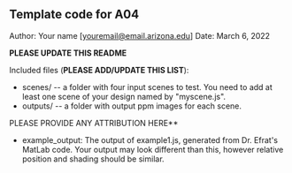 Template code for A04
------------

Author: Your name [youremail@email.arizona.edu]
Date: March 6, 2022

**PLEASE UPDATE THIS README**


Included files (**PLEASE ADD/UPDATE THIS LIST**):
* scenes/ -- a folder with four input scenes to test. You need to add at least one scene of your design named by "myscene.js".
* outputs/ -- a folder with output ppm images for each scene.


PLEASE PROVIDE ANY ATTRIBUTION HERE**
* example_output: The output of example1.js, generated from Dr. Efrat's MatLab code. Your output may look different than this, however relative position and shading should be similar.
